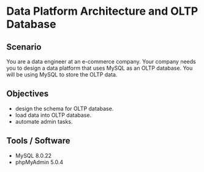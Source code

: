 # Data Platform Architecture and OLTP Database<br/>

## Scenario <br/>
You are a data engineer at an e-commerce company. Your company needs you to design a data platform that uses MySQL as an OLTP database. You will be using MySQL to store the OLTP data. <br/>

## Objectives <br/>
* design the schema for OLTP database.
* load data into OLTP database.
* automate admin tasks.

## Tools / Software <br/>
* MySQL 8.0.22
* phpMyAdmin 5.0.4
